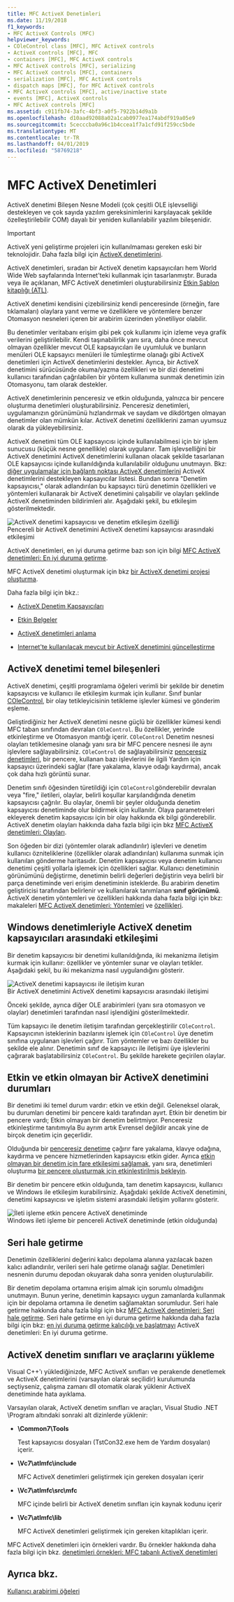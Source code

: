 ```yaml
---
title: MFC ActiveX Denetimleri
ms.date: 11/19/2018
f1_keywords:
- MFC ActiveX Controls (MFC)
helpviewer_keywords:
- COleControl class [MFC], MFC ActiveX controls
- ActiveX controls [MFC], MFC
- containers [MFC], MFC ActiveX controls
- MFC ActiveX controls [MFC], serializing
- MFC ActiveX controls [MFC], containers
- serialization [MFC], MFC ActiveX controls
- dispatch maps [MFC], for MFC ActiveX controls
- MFC ActiveX controls [MFC], active/inactive state
- events [MFC], ActiveX controls
- MFC ActiveX controls [MFC]
ms.assetid: c911fb74-3afc-4bf3-a0f5-7922b14d9a1b
ms.openlocfilehash: d10aad92088a02a1cab0977ea174abdf919a05e9
ms.sourcegitcommit: 5cecccba0a96c1b4ccea1f7a1cfd91f259cc5bde
ms.translationtype: MT
ms.contentlocale: tr-TR
ms.lasthandoff: 04/01/2019
ms.locfileid: "58769218"
---
```

# <a name="mfc-activex-controls"></a>MFC ActiveX Denetimleri

ActiveX denetimi Bileşen Nesne Modeli (çok çeşitli OLE işlevselliği destekleyen ve çok sayıda yazılım gereksinimlerini karşılayacak şekilde özelleştirilebilir COM) dayalı bir yeniden kullanılabilir yazılım bileşenidir.

>[!IMPORTANT]
> ActiveX yeni geliştirme projeleri için kullanılmaması gereken eski bir teknolojidir. Daha fazla bilgi için [ActiveX denetimlerini](activex-controls.md).

ActiveX denetimleri, sıradan bir ActiveX denetim kapsayıcıları hem World Wide Web sayfalarında Internet'teki kullanmak için tasarlanmıştır. Burada veya ile açıklanan, MFC ActiveX denetimleri oluşturabilirsiniz [Etkin Şablon kitaplığı (ATL)](../atl/active-template-library-atl-concepts.md).

ActiveX denetimi kendisini çizebilirsiniz kendi penceresinde (örneğin, fare tıklamaları) olaylara yanıt verme ve özelliklere ve yöntemlere benzer Otomasyon nesneleri içeren bir arabirim üzerinden yönetiliyor olabilir.

Bu denetimler veritabanı erişim gibi pek çok kullanımı için izleme veya grafik verilerini geliştirilebilir. Kendi taşınabilirlik yanı sıra, daha önce mevcut olmayan özellikler mevcut OLE kapsayıcıları ile uyumluluk ve bunların menüleri OLE kapsayıcı menüleri ile tümleştirme olanağı gibi ActiveX denetimleri için ActiveX denetimlerini destekler. Ayrıca, bir ActiveX denetimini sürücüsünde okuma/yazma özellikleri ve bir dizi denetimi kullanıcı tarafından çağrılabilen bir yöntem kullanıma sunmak denetimin izin Otomasyonu, tam olarak destekler.

ActiveX denetimlerinin penceresiz ve etkin olduğunda, yalnızca bir pencere oluşturma denetimleri oluşturabilirsiniz. Penceresiz denetimleri, uygulamanızın görünümünü hızlandırmak ve saydam ve dikdörtgen olmayan denetimler olan mümkün kılar. ActiveX denetimi özelliklerini zaman uyumsuz olarak da yükleyebilirsiniz.

ActiveX denetimi tüm OLE kapsayıcısı içinde kullanılabilmesi için bir işlem sunucusu (küçük nesne genellikle) olarak uygulanır. Tam işlevselliğini bir ActiveX denetimini ActiveX denetimlerini kullanan olacak şekilde tasarlanan OLE kapsayıcısı içinde kullanıldığında kullanılabilir olduğunu unutmayın. Bkz: [diğer uygulamalar için bağlantı noktası ActiveX denetimlerini](../mfc/containers-for-activex-controls.md) ActiveX denetimlerini destekleyen kapsayıcılar listesi. Bundan sonra "Denetim kapsayıcısı," olarak adlandırılan bu kapsayıcı türü denetimin özellikleri ve yöntemleri kullanarak bir ActiveX denetimini çalışabilir ve olayları şeklinde ActiveX denetiminden bildirimleri alır. Aşağıdaki şekil, bu etkileşim gösterilmektedir.

![ActiveX denetimi kapsayıcısı ve denetim etkileşim özelliği](../mfc/media/vc37221.gif "etkileşim özelliği, ActiveX denetimi kapsayıcısı ve Denetim") <br/>
Pencereli bir ActiveX denetimini ActiveX denetimi kapsayıcısı arasındaki etkileşimi

ActiveX denetimleri, en iyi duruma getirme bazı son için bilgi [MFC ActiveX denetimleri: En iyi duruma getirme](../mfc/mfc-activex-controls-optimization.md).

MFC ActiveX denetimi oluşturmak için bkz [bir ActiveX denetimi projesi oluşturma](../mfc/reference/mfc-activex-control-wizard.md).

Daha fazla bilgi için bkz.:

- [ActiveX Denetim Kapsayıcıları](../mfc/activex-control-containers.md)

- [Etkin Belgeler](../mfc/active-documents.md)

- [ActiveX denetimleri anlama](/windows/desktop/com/activex-controls)

- [Internet'te kullanılacak mevcut bir ActiveX denetimini güncelleştirme](../mfc/upgrading-an-existing-activex-control.md)

##  <a name="_core_basic_components_of_an_activex_control"></a> ActiveX denetimi temel bileşenleri

ActiveX denetimi, çeşitli programlama öğeleri verimli bir şekilde bir denetim kapsayıcısı ve kullanıcı ile etkileşim kurmak için kullanır. Sınıf bunlar [COleControl](../mfc/reference/colecontrol-class.md), bir olay tetikleyicisinin tetikleme işlevler kümesi ve gönderim eşleme.

Geliştirdiğiniz her ActiveX denetimi nesne güçlü bir özellikler kümesi kendi MFC taban sınıfından devralan `COleControl`. Bu özellikler, yerinde etkinleştirme ve Otomasyon mantığı içerir. `COleControl` Denetim nesnesi olayları tetiklemesine olanağı yanı sıra bir MFC pencere nesnesi ile aynı işlevlere sağlayabilirsiniz. `COleControl` de sağlayabilirsiniz [penceresiz denetimleri](../mfc/providing-windowless-activation.md), bir pencere, kullanan bazı işlevlerini ile ilgili Yardım için kapsayıcı üzerindeki sağlar (fare yakalama, klavye odağı kaydırma), ancak çok daha hızlı görüntü sunar.

Denetim sınıfı öğesinden türetildiği için `COleControl`gönderebilir devralan veya "fire," iletileri, olaylar, belirli koşullar karşılandığında denetim kapsayıcısı çağrılır. Bu olaylar, önemli bir şeyler olduğunda denetim kapsayıcısı denetiminde olur bildirmek için kullanılır. Olaya parametreleri ekleyerek denetim kapsayıcısı için bir olay hakkında ek bilgi gönderebilir. ActiveX denetim olayları hakkında daha fazla bilgi için bkz [MFC ActiveX denetimleri: Olayları](../mfc/mfc-activex-controls-events.md).

Son öğeden bir dizi (yöntemler olarak adlandırılır) işlevleri ve denetim kullanıcı özniteliklerine (özellikler olarak adlandırılan) kullanıma sunmak için kullanılan gönderme haritasıdır. Denetim kapsayıcısı veya denetim kullanıcı denetimi çeşitli yollarla işlemek için özellikleri sağlar. Kullanıcı denetiminin görünümünü değiştirme, denetimin belirli değerleri değiştirin veya belirli bir parça denetiminde veri erişim denetiminin isteklerde. Bu arabirim denetim geliştiricisi tarafından belirlenir ve kullanılarak tanımlanan **sınıf görünümü**. ActiveX denetim yöntemleri ve özellikleri hakkında daha fazla bilgi için bkz: makaleleri [MFC ActiveX denetimleri: Yöntemleri](../mfc/mfc-activex-controls-methods.md) ve [özellikleri](../mfc/mfc-activex-controls-properties.md).

##  <a name="_core_interaction_between_controls_with_windows_and_activex_control_containers"></a> Windows denetimleriyle ActiveX denetim kapsayıcıları arasındaki etkileşimi

Bir denetim kapsayıcısı bir denetimi kullanıldığında, iki mekanizma iletişim kurmak için kullanır: özellikler ve yöntemler sunar ve olayları tetikler. Aşağıdaki şekil, bu iki mekanizma nasıl uygulandığını gösterir.

![ActiveX denetimi kapsayıcısı ile iletişim kuran](../mfc/media/vc37222.gif "ActiveX denetimi kapsayıcısı ile iletişim kurar") <br/>
Bir ActiveX denetimini ActiveX denetimi kapsayıcısı arasındaki iletişimi

Önceki şekilde, ayrıca diğer OLE arabirimleri (yanı sıra otomasyon ve olaylar) denetimleri tarafından nasıl işlendiğini gösterilmektedir.

Tüm kapsayıcı ile denetim iletişim tarafından gerçekleştirilir `COleControl`. Kapsayıcının isteklerinin bazılarını işlemek için `COleControl` üye denetim sınıfına uygulanan işlevleri çağırır. Tüm yöntemler ve bazı özellikler bu şekilde ele alınır. Denetimin sınıf de kapsayıcı ile iletişimi üye işlevlerini çağırarak başlatabilirsiniz `COleControl`. Bu şekilde harekete geçirilen olaylar.

##  <a name="_core_active_and_inactive_states_of_an_activex_control"></a> Etkin ve etkin olmayan bir ActiveX denetimini durumları

Bir denetimi iki temel durum vardır: etkin ve etkin değil. Geleneksel olarak, bu durumları denetimi bir pencere kaldı tarafından ayırt. Etkin bir denetim bir pencere vardı; Etkin olmayan bir denetim belirtmiyor. Penceresiz etkinleştirme tanıtımıyla Bu ayrım artık Evrensel değildir ancak yine de birçok denetim için geçerlidir.

Olduğunda bir [penceresiz denetime](../mfc/providing-windowless-activation.md) çağırır fare yakalama, klavye odağına, kaydırma ve pencere hizmetlerinden kapsayıcısı etkin gider. Ayrıca [etkin olmayan bir denetim için fare etkileşimi sağlamak](../mfc/providing-mouse-interaction-while-inactive.md), yanı sıra, denetimleri oluşturma [bir pencere oluşturmak için etkinleştirilmiş bekleyin](../mfc/turning-off-the-activate-when-visible-option.md).

Bir denetim bir pencere etkin olduğunda, tam denetim kapsayıcısı, kullanıcı ve Windows ile etkileşim kurabilirsiniz. Aşağıdaki şekilde ActiveX denetimini, denetimi kapsayıcısı ve işletim sistemi arasındaki iletişim yollarını gösterir.

![İleti işleme etkin pencere ActiveX denetiminde](../mfc/media/vc37223.gif "ileti etkin pencere ActiveX denetiminde işleme") <br/>
Windows ileti işleme bir pencereli ActiveX denetiminde (etkin olduğunda)

##  <a name="_core_serializing_activex_elements"></a> Seri hale getirme

Denetimin özelliklerini değerini kalıcı depolama alanına yazılacak bazen kalıcı adlandırılır, verileri seri hale getirme olanağı sağlar. Denetimleri nesnenin durumu depodan okuyarak daha sonra yeniden oluşturulabilir.

Bir denetim depolama ortamına erişim almak için sorumlu olmadığını unutmayın. Bunun yerine, denetimin kapsayıcı uygun zamanlarda kullanmak için bir depolama ortamına ile denetim sağlamaktan sorumludur. Seri hale getirme hakkında daha fazla bilgi için bkz [MFC ActiveX denetimleri: Seri hale getirme](../mfc/mfc-activex-controls-serializing.md). Seri hale getirme en iyi duruma getirme hakkında daha fazla bilgi için bkz: [en iyi duruma getirme kalıcılığı ve başlatmayı](../mfc/optimizing-persistence-and-initialization.md) ActiveX denetimleri: En iyi duruma getirme.

##  <a name="_core_installing_activex_control_classes_and_tools"></a> ActiveX denetim sınıfları ve araçlarını yükleme

Visual C++'ı yüklediğinizde, MFC ActiveX sınıfları ve perakende denetlemek ve ActiveX denetimlerini (varsayılan olarak seçilidir) kurulumunda seçtiyseniz, çalışma zamanı dll otomatik olarak yüklenir ActiveX denetiminde hata ayıklama.

Varsayılan olarak, ActiveX denetim sınıfları ve araçları, Visual Studio .NET \Program altındaki sonraki alt dizinlerde yüklenir:

- **\Common7\Tools**

   Test kapsayıcısı dosyaları (TstCon32.exe hem de Yardım dosyaları) içerir.

- **\Vc7\atlmfc\include**

   MFC ActiveX denetimleri geliştirmek için gereken dosyaları içerir

- **\Vc7\atlmfc\src\mfc**

   MFC içinde belirli bir ActiveX denetim sınıfları için kaynak kodunu içerir

- **\Vc7\atlmfc\lib**

   MFC ActiveX denetimleri geliştirmek için gereken kitaplıkları içerir.

MFC ActiveX denetimleri için örnekleri vardır. Bu örnekler hakkında daha fazla bilgi için bkz. [denetimleri örnekleri: MFC tabanlı ActiveX denetimleri](../overview/visual-cpp-samples.md)

## <a name="see-also"></a>Ayrıca bkz.

[Kullanıcı arabirimi öğeleri](../mfc/user-interface-elements-mfc.md)

